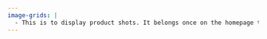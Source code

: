 ```yaml
---
image-grids: |
  - This is to display product shots. It belongs once on the homepage to showcase previous creations custom ordered, and again on the product page to show user what options they have for bubble wrap.
---
```

